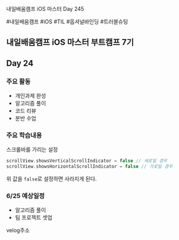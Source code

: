 
내일배움캠프 iOS 마스터 Day 245

#내일배움캠프 #iOS #TIL #옵셔널바인딩 #트러블슈팅

## 내일배움캠프 iOS 마스터 부트캠프 7기

## Day 24

### 주요 활동
- 개인과제 완성
- 알고리즘 풀이
- 코드 리뷰
- 분반 수업


### 주요 학습내용

스크롤바를 가리는 설정

```swift
scrollView.showsVerticalScrollIndicator = false // 세로일 경우
scrollView.showsHorizontalScrollIndicator = false // 가로일 경우
```

위 값을 `false`로 설정하면 사라지게 된다.
 


### 6/25 예상일정

- 알고리즘 풀이
- 팀 프로젝트 셋업


velog주소   
